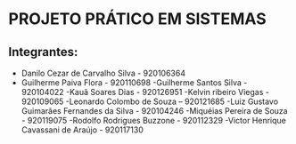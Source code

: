 # PROJETO PRÁTICO EM SISTEMAS

## Integrantes: 

- Danilo Cezar de Carvalho Silva - 920106364
- Guilherme Paiva Flora - 920110698
-Guilherme Santos Silva - 920104022
-Kauã Soares Dias - 920126951
-Kelvin ribeiro Viegas - 920109065
-Leonardo Colombo de Souza – 920121685
-Luiz Gustavo Guimarães Fernandes da Silva - 920104246
-Miquéias Pereira de Souza - 920119075
-Rodolfo Rodrigues Buzzone - 920112329
-Victor Henrique Cavassani de Araújo - 920117130
